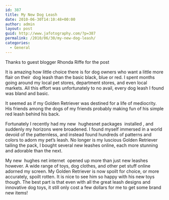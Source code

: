 ```yaml
---
id: 387
title: My New Dog Leash
date: 2010-06-30T14:10:48+00:00
author: admin
layout: post
guid: http://www.jafotography.com/?p=387
permalink: /2010/06/30/my-new-dog-leash/
categories:
  - General
---
```

Thanks to guest blogger Rhonda Riffe for the post

It is amazing how little choice there is for dog owners who want a little more flair on their &nbsp;dog leash&nbsp;than the basic black, blue or red. I spent months going around my local pet stores, department stores, and even local markets. All this effort was unfortunately to no avail, every dog leash I found was bland and basic. 

It seemed as if my Golden Retriever was destined for a life of mediocrity. His friends among the dogs of my friends probably making fun of his simple red leash behind his back.

Fortunately I recently had my new &nbsp;hughesnet packages&nbsp; installed , and suddenly my horizons were broadened. I found myself immersed in a world devoid of the patternless, and instead found hundreds of patterns and colors to adorn my pet&#8217;s leash. No longer is my luscious Golden Retriever tailing the pack, I bought several new leashes online, each more stunning and adorable than the next.

My new &nbsp;hughes net internet&nbsp; opened up more than just new leashes however. A wide range of toys, dog clothes, and other pet stuff online adorned my screen. My Golden Retriever is now spoilt for choice, or more accurately, spoilt rotten. It is nice to see him so happy with his new toys though. The best part is that even with all the great leash designs and innovative dog toys, it still only cost a few dollars for me to get some brand new items!